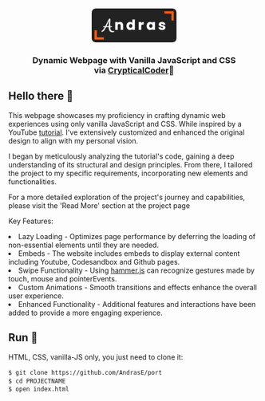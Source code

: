 <br>
<p align="center">
  <a href="https://andrasegyed.netlify.app/" target="_blank" rel="noopener noreferrer">
  <img src="https://github.com/AndrasE/raw-readme/blob/main/port-readme-img.png?raw=true" width="170px">
  </a>
</p>

<h3 align="center">
Dynamic Webpage with Vanilla JavaScript and CSS 
<br>
via <a href="https://www.youtube.com/@CrypticalCoder" target="_blank" rel="noopener noreferrer">CrypticalCoder</a>💯
</h3>

## Hello there 👋

<p>This webpage showcases my proficiency in crafting dynamic web experiences using only vanilla JavaScript and CSS. While inspired by a YouTube <a href=https://youtu.be/zJE-ze4TfXc target="_blank" rel="noopener noreferrer">tutorial</a>. I've extensively customized and enhanced the original design to align with my personal vision.</p>

<p>I began by meticulously analyzing the tutorial's code, gaining a deep understanding of its structural and design principles. From there, I tailored the project to my specific requirements, incorporating new elements and functionalities. </p>

<p>For a more detailed exploration of the project's journey and capabilities, please visit the 'Read More' section at the project page</p>

<p> Key Features: 
<li>Lazy Loading - Optimizes page performance by deferring the loading of non-essential elements until they are needed. </li> 
<li>Embeds - The website includes embeds to display external content including Youtube, Codesandbox and Github pages.</li> 
<li>Swipe Functionality - Using <a href=https://hammerjs.github.io/ target="_blank" rel="noopener noreferrer">hammer.js</a> can recognize gestures made by touch, mouse and pointerEvents.</li> 
<li>Custom Animations - Smooth transitions and effects enhance the overall user experience.</li> 
<li> Enhanced Functionality - Additional features and interactions have been added to provide a more engaging experience. </li> 
</p>

## Run 🚀

HTML, CSS, vanilla-JS only, you just need to clone it:

```sh
$ git clone https://github.com/AndrasE/port
$ cd PROJECTNAME
$ open index.html
```

